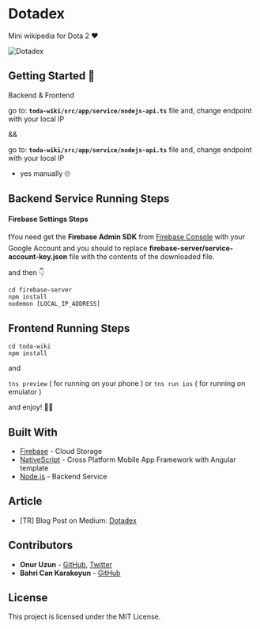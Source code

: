 
# Dotadex 

Mini wikipedia for Dota 2 ❤️

![Dotadex](toda-wiki/src/app/assets/img/Dotadex.png)

## Getting Started 🤘
Backend & Frontend

go to: 
**`toda-wiki/src/app/service/nodejs-api.ts`** file and, change endpoint with your local IP
 
&&

go to:
**`toda-wiki/src/app/service/nodejs-api.ts`** file and, change endpoint with your local IP 

- yes manually 🙄




## Backend Service Running Steps

#### Firebase Settings Steps

❗️You need get the **Firebase Admin SDK** from [Firebase Console](https://console.firebase.google.com/) with your Google Account and you should to replace **firebase-server/service-account-key.json** file with the contents of the downloaded file.

and then 👇
```
cd firebase-server
npm install
nodemon [LOCAL_IP_ADDRESS]
``` 

## Frontend  Running Steps

```
cd toda-wiki
npm install
``` 
and

`tns preview` ( for running on your phone ) 
or
`tns run ios` ( for running on emulator )

and enjoy! 🎉🎉


   
## Built With

* [Firebase](https://firebase.google.com/docs/cli/) - Cloud Storage
* [NativeScript](https://docs.nativescript.org/angular/start/quick-setup) -  Cross Platform Mobile App Framework with Angular template
* [Node.js](https://nodejs.org) - Backend Service

## Article
* [TR] Blog Post on Medium: [Dotadex](https://medium.com/@onuria/dotadex-b%C3%B6l%C3%BCm-3-ffec1bb9c4ed?source=friends_link&sk=d6f0ed2f05743c6e169dfb5ffc3e80ba)

## Contributors

* **Onur Uzun**  - [GitHub](https://github.com/onuruzun),  [Twitter](https://twitter.com/onuriart)
* **Bahri Can Karakoyun**  - [GitHub](https://github.com/bahrikarakoyun)


## License

This project is licensed under the MIT License.
